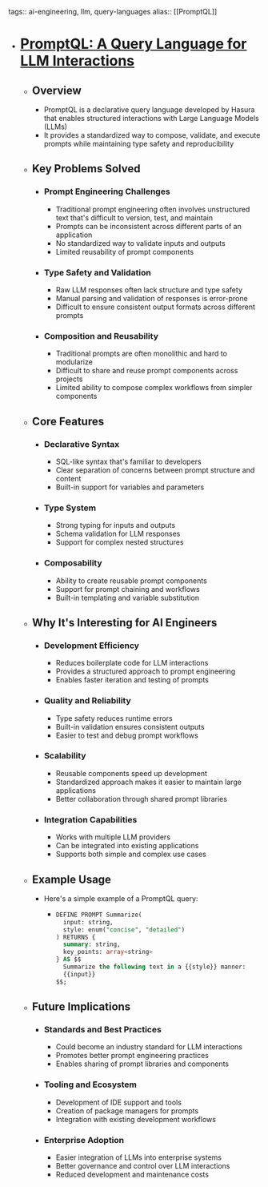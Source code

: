 tags:: ai-engineering, llm, query-languages
alias:: [[PromptQL]]

- # [PromptQL: A Query Language for LLM Interactions](https://promptql.hasura.io/)
	- ## Overview
		- PromptQL is a declarative query language developed by Hasura that enables structured interactions with Large Language Models (LLMs)
		- It provides a standardized way to compose, validate, and execute prompts while maintaining type safety and reproducibility
	- ## Key Problems Solved
		- ### Prompt Engineering Challenges
			- Traditional prompt engineering often involves unstructured text that's difficult to version, test, and maintain
			- Prompts can be inconsistent across different parts of an application
			- No standardized way to validate inputs and outputs
			- Limited reusability of prompt components
		- ### Type Safety and Validation
			- Raw LLM responses often lack structure and type safety
			- Manual parsing and validation of responses is error-prone
			- Difficult to ensure consistent output formats across different prompts
		- ### Composition and Reusability
			- Traditional prompts are often monolithic and hard to modularize
			- Difficult to share and reuse prompt components across projects
			- Limited ability to compose complex workflows from simpler components
	- ## Core Features
		- ### Declarative Syntax
			- SQL-like syntax that's familiar to developers
			- Clear separation of concerns between prompt structure and content
			- Built-in support for variables and parameters
		- ### Type System
			- Strong typing for inputs and outputs
			- Schema validation for LLM responses
			- Support for complex nested structures
		- ### Composability
			- Ability to create reusable prompt components
			- Support for prompt chaining and workflows
			- Built-in templating and variable substitution
	- ## Why It's Interesting for AI Engineers
		- ### Development Efficiency
			- Reduces boilerplate code for LLM interactions
			- Provides a structured approach to prompt engineering
			- Enables faster iteration and testing of prompts
		- ### Quality and Reliability
			- Type safety reduces runtime errors
			- Built-in validation ensures consistent outputs
			- Easier to test and debug prompt workflows
		- ### Scalability
			- Reusable components speed up development
			- Standardized approach makes it easier to maintain large applications
			- Better collaboration through shared prompt libraries
		- ### Integration Capabilities
			- Works with multiple LLM providers
			- Can be integrated into existing applications
			- Supports both simple and complex use cases
	- ## Example Usage
		- Here's a simple example of a PromptQL query:
			- ~~~sql
			  DEFINE PROMPT Summarize(
			    input: string,
			    style: enum("concise", "detailed")
			  ) RETURNS {
			    summary: string,
			    key_points: array<string>
			  } AS $$
			    Summarize the following text in a {{style}} manner:
			    {{input}}
			  $$;
			  ~~~
	- ## Future Implications
		- ### Standards and Best Practices
			- Could become an industry standard for LLM interactions
			- Promotes better prompt engineering practices
			- Enables sharing of prompt libraries and components
		- ### Tooling and Ecosystem
			- Development of IDE support and tools
			- Creation of package managers for prompts
			- Integration with existing development workflows
		- ### Enterprise Adoption
			- Easier integration of LLMs into enterprise systems
			- Better governance and control over LLM interactions
			- Reduced development and maintenance costs